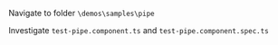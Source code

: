 Navigate to folder `\demos\samples\pipe`

Investigate `test-pipe.component.ts` and `test-pipe.component.spec.ts`
